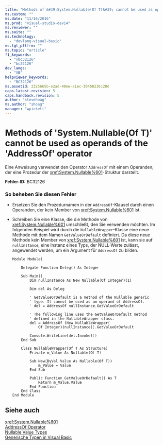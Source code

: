 ```yaml
---
title: "Methods of &#39;System.Nullable(Of T)&#39; cannot be used as operands of the &#39;AddressOf&#39; operator | Microsoft Docs"
ms.custom: ""
ms.date: "11/16/2016"
ms.prod: "visual-studio-dev14"
ms.reviewer: ""
ms.suite: ""
ms.technology: 
  - "devlang-visual-basic"
ms.tgt_pltfrm: ""
ms.topic: "article"
f1_keywords: 
  - "vbc32126"
  - "bc32126"
dev_langs: 
  - "VB"
helpviewer_keywords: 
  - "BC32126"
ms.assetid: 2325668b-e2ad-40ee-a1ec-30450236c20d
caps.latest.revision: 5
caps.handback.revision: 5
author: "stevehoag"
ms.author: "shoag"
manager: "wpickett"
---
```

# Methods of &#39;System.Nullable(Of T)&#39; cannot be used as operands of the &#39;AddressOf&#39; operator
Eine Anweisung verwendet den Operator `AddressOf` mit einem Operanden, der eine Prozedur der <xref:System.Nullable%601>\-Struktur darstellt.  
  
 **Fehler\-ID:** BC32126  
  
### So beheben Sie diesen Fehler  
  
-   Ersetzen Sie den Prozedurnamen in der `AddressOf`\-Klausel durch einen Operanden, der kein Member von <xref:System.Nullable%601> ist.  
  
-   Schreiben Sie eine Klasse, die die Methode von <xref:System.Nullable%601> umschließt, den Sie verwenden möchten.  Im folgenden Beispiel wird durch die `NullableWrapper`\-Klasse eine neue Methode mit dem Namen `GetValueOrDefault` definiert.  Da diese neue Methode kein Member von <xref:System.Nullable%601> ist, kann sie auf `nullInstance`, eine Instanz eines Typs, der NULL\-Werte zulässt, angewendet werden, um ein Argument für `AddressOf` zu bilden.  
  
    ```vb#  
    Module Module1  
  
        Delegate Function Deleg() As Integer  
  
        Sub Main()  
            Dim nullInstance As New Nullable(Of Integer)(1)  
  
            Dim del As Deleg  
  
            ' GetValueOrDefault is a method of the Nullable generic  
            ' type. It cannot be used as an operand of AddressOf.  
            ' del = AddressOf nullInstance.GetValueOrDefault  
  
            ' The following line uses the GetValueOrDefault method  
            ' defined in the NullableWrapper class.  
            del = AddressOf (New NullableWrapper(  
                Of Integer)(nullInstance)).GetValueOrDefault  
  
            Console.WriteLine(del.Invoke())  
        End Sub  
  
        Class NullableWrapper(Of T As Structure)  
            Private m_Value As Nullable(Of T)  
  
            Sub New(ByVal Value As Nullable(Of T))  
                m_Value = Value  
            End Sub  
  
            Public Function GetValueOrDefault() As T  
                Return m_Value.Value  
            End Function  
        End Class  
    End Module  
    ```  
  
## Siehe auch  
 <xref:System.Nullable%601>   
 [AddressOf Operator](../../../visual-basic/language-reference/operators/addressof-operator.md)   
 [Nullable Value Types](../../../visual-basic/programming-guide/language-features/data-types/nullable-value-types.md)   
 [Generische Typen in Visual Basic](../../../visual-basic/programming-guide/language-features/data-types/generic-types.md)